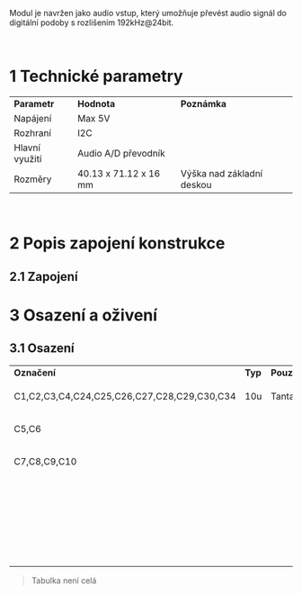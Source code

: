 Modul je navržen jako audio vstup, který umožňuje převést audio signál do digitální podoby s rozlišením 192kHz@24bit.

 

1 Technické parametry
=====================

|                |                       |                           |
|----------------|-----------------------|---------------------------|
| **Parametr**   | **Hodnota**           | **Poznámka**              |
| Napájení       | Max 5V                |                           |
| Rozhraní       | I2C                   |                           |
| Hlavní využití | Audio A/D převodník   |                           |
| Rozměry        | 40.13 x 71.12 x 16 mm | Výška nad základní deskou |

 

2 Popis zapojení konstrukce
===========================

2.1 Zapojení
------------

3 Osazení a oživení
===================

3.1 Osazení
-----------

<table>
<colgroup>
<col width="25%" />
<col width="25%" />
<col width="25%" />
<col width="25%" />
</colgroup>
<tbody>
<tr class="odd">
<td align="left"><strong>Označení</strong></td>
<td align="left"><strong>Typ</strong></td>
<td align="left"><strong>Pouzdro</strong></td>
<td align="left"><strong>Počet</strong></td>
</tr>
<tr class="even">
<td align="left"><p>C1,C2,C3,C4,C24,C25,C26,C27,C28,C29,C30,C34</p></td>
<td align="left"><p>10u</p></td>
<td align="left"><p>TantalC_SizeB_Reflow</p></td>
<td align="left">12</td>
</tr>
<tr class="odd">
<td align="left"><p>C5,C6</p></td>
<td align="left"> </td>
<td align="left"> </td>
<td align="left"> </td>
</tr>
<tr class="even">
<td align="left"><p>C7,C8,C9,C10</p></td>
<td align="left"> </td>
<td align="left"> </td>
<td align="left"> </td>
</tr>
<tr class="odd">
<td align="left"> </td>
<td align="left"> </td>
<td align="left"> </td>
<td align="left"> </td>
</tr>
<tr class="even">
<td align="left"> </td>
<td align="left"> </td>
<td align="left"> </td>
<td align="left"> </td>
</tr>
<tr class="odd">
<td align="left"> </td>
<td align="left"> </td>
<td align="left"> </td>
<td align="left"> </td>
</tr>
<tr class="even">
<td align="left"> </td>
<td align="left"> </td>
<td align="left"> </td>
<td align="left"> </td>
</tr>
<tr class="odd">
<td align="left"> </td>
<td align="left"> </td>
<td align="left"> </td>
<td align="left"> </td>
</tr>
<tr class="even">
<td align="left"> </td>
<td align="left"> </td>
<td align="left"> </td>
<td align="left"> </td>
</tr>
</tbody>
</table>

> Tabulka není celá
